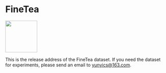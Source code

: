 # FineTea
<img src="https://github.com/Changwei-Ouyang/FineTea/assets/49486275/17c3661b-4ad6-4f6e-84e7-5374c0a94286" width="100px">

This is the release address of the FineTea dataset. If you need the dataset for experiments, please send an email to yunyics@163.com.
